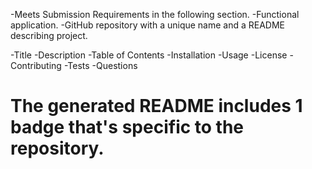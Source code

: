 <!-- Minimum Application Requirements -->
-Meets Submission Requirements in the following section.
-Functional application.
-GitHub repository with a unique name and a README describing project.

<!-- # The generated README includes the following sections: -->

-Title
-Description
-Table of Contents
-Installation
-Usage
-License
-Contributing
-Tests
-Questions

# The generated README includes 1 badge that's specific to the repository.
